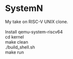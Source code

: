 # SystemN
My take on RISC-V UNIX clone.<br />
<br />
Install qemu-system-riscv64<br />
cd kernel<br />
make clean<br />
./build_shell.sh<br />
make run<br />
